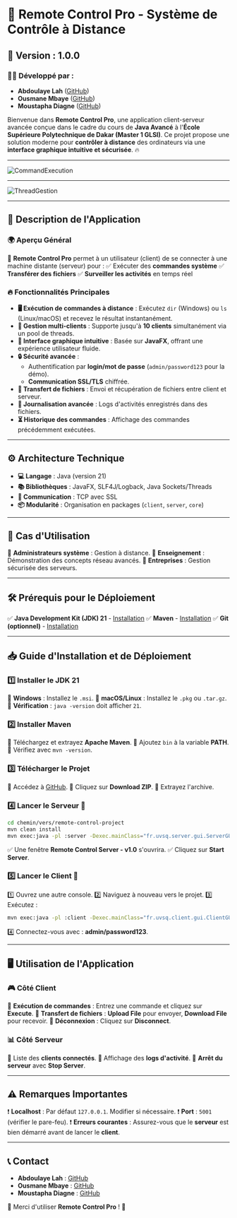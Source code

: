 # 🎯 Remote Control Pro - Système de Contrôle à Distance

## 🚀 Version : 1.0.0

### 👨‍💻 Développé par :
- **Abdoulaye Lah** ([GitHub](https://github.com/layelah))
- **Ousmane Mbaye** ([GitHub](https://github.com/noreyni03))
- **Moustapha Diagne** ([GitHub](https://github.com/moustaph18))

Bienvenue dans **Remote Control Pro**, une application client-serveur avancée conçue dans le cadre du cours de **Java Avancé** à l'**École Supérieure Polytechnique de Dakar (Master 1 GLSI)**. Ce projet propose une solution moderne pour **contrôler à distance** des ordinateurs via une **interface graphique intuitive et sécurisée**. 🔥

---

![CommandExecution](https://github.com/user-attachments/assets/fe852ed2-0c57-417a-93e8-b9104bd639eb)

---

![ThreadGestion](https://github.com/user-attachments/assets/2ee5456d-166b-4e3d-b6d4-e591919151e9)

---

## 📌 Description de l'Application

### 🌍 Aperçu Général
🔹 **Remote Control Pro** permet à un utilisateur (client) de se connecter à une machine distante (serveur) pour :
✅ Exécuter des **commandes système**
✅ **Transférer des fichiers**
✅ **Surveiller les activités** en temps réel

### 🔥 Fonctionnalités Principales
- **🖥️ Exécution de commandes à distance** : Exécutez `dir` (Windows) ou `ls` (Linux/macOS) et recevez le résultat instantanément.
- **🔄 Gestion multi-clients** : Supporte jusqu'à **10 clients** simultanément via un pool de threads.
- **🎨 Interface graphique intuitive** : Basée sur **JavaFX**, offrant une expérience utilisateur fluide.
- **🔒 Sécurité avancée** :
    - Authentification par **login/mot de passe** (`admin/password123` pour la démo).
    - **Communication SSL/TLS** chiffrée.
- **📂 Transfert de fichiers** : Envoi et récupération de fichiers entre client et serveur.
- **📜 Journalisation avancée** : Logs d'activités enregistrés dans des fichiers.
- **⏳ Historique des commandes** : Affichage des commandes précédemment exécutées.

---

## ⚙️ Architecture Technique
- **💻 Langage** : Java (version 21)
- **📚 Bibliothèques** : JavaFX, SLF4J/Logback, Java Sockets/Threads
- **🔗 Communication** : TCP avec SSL
- **📦 Modularité** : Organisation en packages (`client`, `server`, `core`)

---

## 💼 Cas d'Utilisation
🔹 **Administrateurs système** : Gestion à distance.
🔹 **Enseignement** : Démonstration des concepts réseau avancés.
🔹 **Entreprises** : Gestion sécurisée des serveurs.

---

## 🛠️ Prérequis pour le Déploiement
✅ **Java Development Kit (JDK) 21** - [Installation](https://adoptium.net/)
✅ **Maven** - [Installation](https://maven.apache.org/download.cgi)
✅ **Git (optionnel)** - [Installation](https://git-scm.com/downloads)

---

## 📥 Guide d'Installation et de Déploiement

### 1️⃣ Installer le JDK 21
🔹 **Windows** : Installez le `.msi`.
🔹 **macOS/Linux** : Installez le `.pkg` ou `.tar.gz`.
🔹 **Vérification** : `java -version` doit afficher `21`.

### 2️⃣ Installer Maven
🔹 Téléchargez et extrayez **Apache Maven**.
🔹 Ajoutez `bin` à la variable **PATH**.
🔹 Vérifiez avec `mvn -version`.

### 3️⃣ Télécharger le Projet
🔹 Accédez à [GitHub](https://github.com/noreyni03/remote-control-project).
🔹 Cliquez sur **Download ZIP**.
🔹 Extrayez l'archive.

### 4️⃣ Lancer le Serveur 🚀
```bash
cd chemin/vers/remote-control-project
mvn clean install
mvn exec:java -pl :server -Dexec.mainClass="fr.uvsq.server.gui.ServerGUI"
```
✅ Une fenêtre **Remote Control Server - v1.0** s'ouvrira.
✅ Cliquez sur **Start Server**.

### 5️⃣ Lancer le Client 🎯
1️⃣ Ouvrez une autre console.
2️⃣ Naviguez à nouveau vers le projet.
3️⃣ Exécutez :
```bash
mvn exec:java -pl :client -Dexec.mainClass="fr.uvsq.client.gui.ClientGUI"
```
4️⃣ Connectez-vous avec : **admin/password123**.

---

## 🖥️ Utilisation de l'Application

### 🎮 Côté Client
🔹 **Exécution de commandes** : Entrez une commande et cliquez sur **Execute**.
🔹 **Transfert de fichiers** : **Upload File** pour envoyer, **Download File** pour recevoir.
🔹 **Déconnexion** : Cliquez sur **Disconnect**.

### 📊 Côté Serveur
🔹 Liste des **clients connectés**.
🔹 Affichage des **logs d'activité**.
🔹 **Arrêt du serveur** avec **Stop Server**.

---

## ⚠️ Remarques Importantes
❗ **Localhost** : Par défaut `127.0.0.1`. Modifier si nécessaire.
❗ **Port** : `5001` (vérifier le pare-feu).
❗ **Erreurs courantes** : Assurez-vous que le **serveur** est bien démarré avant de lancer le **client**.

---

## 📞 Contact
- **Abdoulaye Lah** : [GitHub](https://github.com/layelah)
- **Ousmane Mbaye** : [GitHub](https://github.com/noreyni03)
- **Moustapha Diagne** : [GitHub](https://github.com/moustaph18)

🚀 Merci d'utiliser **Remote Control Pro** ! 🎯


